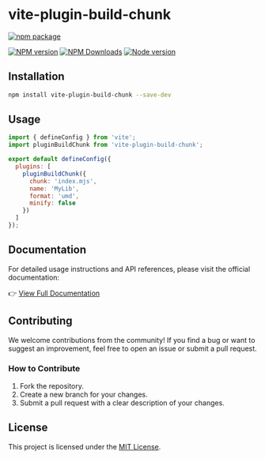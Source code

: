 # vite-plugin-build-chunk

[![npm package](https://nodei.co/npm/vite-plugin-build-chunk.png?downloads=true&downloadRank=true&stars=true)](https://www.npmjs.com/package/vite-plugin-build-chunk)

> 

[![NPM version](https://img.shields.io/npm/v/vite-plugin-build-chunk.svg?style=flat)](https://npmjs.org/package/vite-plugin-build-chunk)
[![NPM Downloads](https://img.shields.io/npm/dm/vite-plugin-build-chunk.svg?style=flat)](https://npmjs.org/package/vite-plugin-build-chunk)
[![Node version](https://img.shields.io/node/v/vite-plugin-build-chunk.svg?style=flat)](https://npmjs.org/package/vite-plugin-build-chunk)

## Installation

```bash
npm install vite-plugin-build-chunk --save-dev
```

## Usage

```js
import { defineConfig } from 'vite';
import pluginBuildChunk from 'vite-plugin-build-chunk';

export default defineConfig({
  plugins: [
    pluginBuildChunk({
      chunk: 'index.mjs',
      name: 'MyLib',
      format: 'umd',
      minify: false
    })
  ]
});
```


## Documentation

For detailed usage instructions and API references, please visit the official documentation:

👉 [View Full Documentation](https://fengxinming.github.io/vite-plugins/plugins/vite-plugin-build-chunk/quick-start)

## Contributing

We welcome contributions from the community! If you find a bug or want to suggest an improvement, feel free to open an issue or submit a pull request.

### How to Contribute
1. Fork the repository.
2. Create a new branch for your changes.
3. Submit a pull request with a clear description of your changes.

## License

This project is licensed under the [MIT License](LICENSE).
